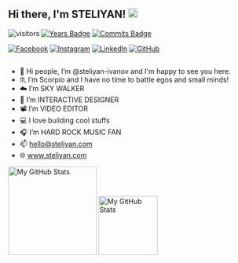 ## Hi there, I'm STELIYAN! <img src="https://media.giphy.com/media/hvRJCLFzcasrR4ia7z/giphy.gif" width="20px">

![visitors](https://visitor-badge.glitch.me/badge?page_id=steliyan-ivanov)
[![Years Badge](https://badges.pufler.dev/years/steliyan-ivanov)](https://badges.pufler.dev)
[![Commits Badge](https://badges.pufler.dev/commits/monthly/steliyan-ivanov)](https://badges.pufler.dev)

[![Facebook](https://img.shields.io/badge/-Facebook-006FF1?style=flat-square&logo=Facebook&logoColor=white)](https://www.facebook.com/St.Ivanoff/)
[![Instagram](https://img.shields.io/badge/-Instagram-e4405f?style=flat-square&logo=Instagram&logoColor=white)](https://www.instagram.com/the.name.is.steliyan/) 
[![LinkedIn](https://img.shields.io/badge/-LinkedIn-0e76a8?style=flat-square&logo=Linkedin&logoColor=white)](https://www.linkedin.com/in/steliyanivanoff/) 
[![GitHub](https://img.shields.io/badge/-Github-000000?style=flat-square&logo=Github&logoColor=white)](https://github.com/steliyan-ivanov)

##

- 👋 Hi people, I’m @steliyan-ivanov and I'm happy to see you here.
- ♏ I’m Scorpio and I have no time to battle egos and small minds!
- ☁️ I’m SKY WALKER
- 👀 I’m INTERACTIVE DESIGNER
- 📽️ I’m VIDEO EDITOR
- 💻 I love building cool stuffs
- 🎧 I’m HARD ROCK MUSIC FAN
- 📫 hello@steliyan.com
- 🌐 www.steliyan.com

<p>
  <!-- <summary>:zap: GitHub Stats</summary> -->
  <img height="180em" alt="My GitHub Stats" src="https://github-readme-stats.vercel.app/api?username=steliyan-ivanov&show_icons=true&bg_color=00000000&hide_border=true&text_color=3498db&&count_private=true&include_all_commits=true" />

  <img height="120em" alt="My GitHub Stats" src="https://github-readme-stats.vercel.app/api/top-langs/?username=steliyan-ivanov&show_icons=true&layout=compact&hide_border=true&bg_color=00000000&text_color=3498db&&count_private=true&include_all_commits=true" />
</p>

